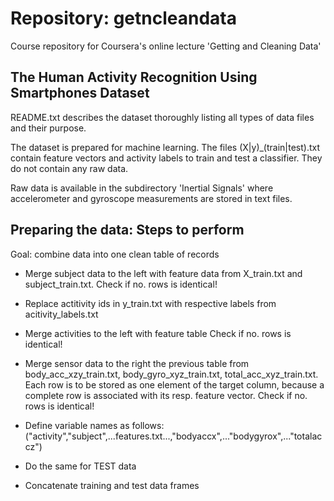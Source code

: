 # Repository: getncleandata
Course repository for Coursera's online lecture 'Getting and Cleaning Data'


## The Human Activity Recognition Using Smartphones Dataset

README.txt describes the dataset thoroughly listing all types of data
files and their purpose.

The dataset is prepared for machine learning. The files (X|y)_(train|test).txt
contain feature vectors and activity labels to train and test a classifier.
They do not contain any raw data.

Raw data is available in the subdirectory 'Inertial Signals' where
accelerometer and gyroscope measurements are stored in text files.


## Preparing the data: Steps to perform


Goal: combine data into one clean table of records

* Merge subject data to the left with feature data from X_train.txt and subject_train.txt.
  Check if no. rows is identical!

* Replace actitivity ids in y_train.txt with respective labels from acitivity_labels.txt

* Merge activities to the left with feature table
  Check if no. rows is identical!

* Merge sensor data to the right the previous table from
  body_acc_xzy_train.txt, body_gyro_xyz_train.txt,
  total_acc_xyz_train.txt.  Each row is to be stored as one element of
  the target column, because a complete row is associated with its
  resp. feature vector.
  Check if no. rows is identical!

* Define variable names as follows:
  ("activity","subject",...features.txt...,"bodyaccx",..."bodygyrox",..."totalaccz")

* Do the same for TEST data

* Concatenate training and test data frames


